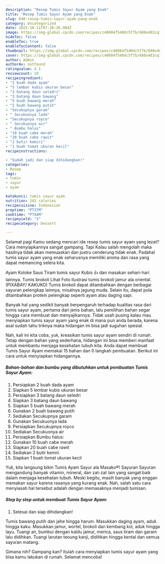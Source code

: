 ```yaml
---
description: "Resep Tumis Sayur Ayam yang Enak"
title: "Resep Tumis Sayur Ayam yang Enak"
slug: 640-resep-tumis-sayur-ayam-yang-enak
category: Uncategorized
date: 2022-10-11T07:20:26.984Z
image: https://img-global.cpcdn.com/recipes/c40084f540dc5f7b/680x482cq70/tumis-sayur-ayam-foto-resep-utama.jpg
hideToc: false
enableToc: true
enableTocContent: false
thumbnail: https://img-global.cpcdn.com/recipes/c40084f540dc5f7b/680x482cq70/tumis-sayur-ayam-foto-resep-utama.jpg
cover: https://img-global.cpcdn.com/recipes/c40084f540dc5f7b/680x482cq70/tumis-sayur-ayam-foto-resep-utama.jpg
author: Admin
authorAv: notfound
ratingvalue: 4.1
reviewcount: 19
recipeingredient:
- "2 buah dada ayam"
- "5 lembar kubis ukuran besar"
- "3 batang daun seledri"
- "3 batang daun bawang"
- "5 buah bawang merah"
- "2 buah bawang putih"
- "Secukupnya garam"
- " Secukuonya lada"
- "Secukupnya royco"
- " Secukuonya air"
- " Bumbu halus"
- "10 buah cabe merah"
- "20 buah cabe rawit"
- "2 butir kemiri"
- "1 buah tomat ukuran kecil"
recipeinstructions:

- "Sudah jadi dan siap dihidangkan!"
categories:
- Resep
tags:
- tumis
- sayur
- ayam

katakunci: tumis sayur ayam 
nutrition: 241 calories
recipecuisine: Indonesian
preptime: "PT37M"
cooktime: "PT44M"
recipeyield: "3"
recipecategory: Dessert

---
```



Selamat pagi Kamu sedang mencari ide resep tumis sayur ayam yang lezat? Cara menyiapkannya sangat gampang. Tapi Kalau salah mengolah maka hasilnya tidak akan memuaskan dan justru cenderung tidak enak. Padahal tumis sayur ayam yang enak seharusnya memiliki aroma dan rasa yang dapat memancing selera kita.


Ayam Koloke Saus Tiram tumis sayur Kubis 👍 dan masakan sehari-hari lainnya. Tumis brokoli Lihat Foto Ilustrasi tumis brokoli jamur ala oriental. (PIXABAY/ KAKUKO) Tumis brokoli dapat ditambahkan dengan berbagai sayuran pelengkap lainnya, misalnya jagung muda. Selain itu, dapat pula ditambahkan protein pelengkap seperti ayam atau daging sapi.

Banyak hal yang sedikit banyak berpengaruh terhadap kualitas rasa dari tumis sayur ayam, pertama dari jenis bahan, lalu pemilihan bahan segar hingga cara membuat dan menyajikannya. Tidak usah pusing kalau mau menyiapkan tumis sayur ayam yang enak di mana pun anda berada, karena asal sudah tahu triknya maka hidangan ini bisa jadi suguhan spesial.


Nah, kali ini kita coba, yuk, kreasikan tumis sayur ayam sendiri di rumah. Tetap dengan bahan yang sederhana, hidangan ini bisa memberi manfaat untuk membantu menjaga kesehatan tubuh kita. Anda dapat membuat Tumis Sayur Ayam memakai 15 bahan dan 0 langkah pembuatan. Berikut ini cara untuk menyiapkan hidangannya.

<!--inarticleads1-->

##### Bahan-bahan dan bumbu yang dibutuhkan untuk pembuatan Tumis Sayur Ayam:

1. Persiapkan 2 buah dada ayam
1. Siapkan 5 lembar kubis ukuran besar
1. Persiapkan 3 batang daun seledri
1. Siapkan 3 batang daun bawang
1. Siapkan 5 buah bawang merah
1. Gunakan 2 buah bawang putih
1. Sediakan Secukupnya garam
1. Gunakan  Secukuonya lada
1. Persiapkan Secukupnya royco
1. Sediakan  Secukuonya air
1. Persiapkan  Bumbu halus:
1. Gunakan 10 buah cabe merah
1. Siapkan 20 buah cabe rawit
1. Sediakan 2 butir kemiri
1. Siapkan 1 buah tomat ukuran kecil


Yuk, kita langsung bikin Tumis Ayam Sayur ala Masako®️! Sayuran Sayuran mengandung banyak vitamin, mineral, dan zat-zat lain yang sangat baik dalam menjaga kesehatan tubuh. Meski begitu, masih banyak yang enggan memakan sayur karena rasanya yang kurang enak. Nah, salah satu cara menyiasati hal tersebut adalah dengan memasaknya menjadi tumisan. 

<!--inarticleads2-->

##### Step by step untuk membuat Tumis Sayur Ayam:


1. Selesai dan siap dihidangkan!

Tumis bawang putih dan jahe hingga harum. Masukkan daging ayam, aduk hingga kaku. Masukkan jamur, wortel, brokoli dan kembang kol, aduk hingga layu. Tuangi air, bumbui dengan kaldu jamur, merica, saus tiram dan garam lalu didihkan. Tuangi larutan teoung kanji, didihkan hingga kental dan semua sayuran matang. 

Gimana nih? Gampang kan? Itulah cara menyiapkan tumis sayur ayam yang bisa kamu lakukan di rumah. Selamat mencoba!
